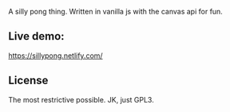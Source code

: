 A silly pong thing. Written in vanilla js with the canvas api for fun. 

## Live demo: 
https://sillypong.netlify.com/

## License
The most restrictive possible. JK, just GPL3.